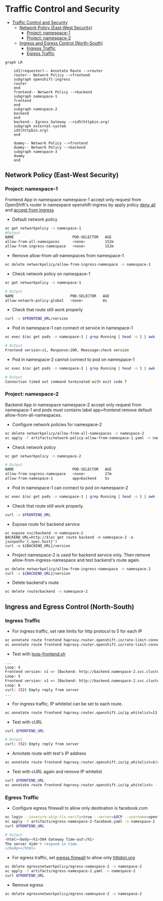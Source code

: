 # Traffic Control and Security
<!-- TOC -->

- [Traffic Control and Security](#traffic-control-and-security)
  - [Network Policy (East-West Security)](#network-policy-east-west-security)
    - [Project: namespace-1](#project-namespace-1)
    - [Project: namespace-2](#project-namespace-2)
  - [Ingress and Egress Control (North-South)](#ingress-and-egress-control-north-south)
    - [Ingress Traffic](#ingress-traffic)
    - [Egress Traffic](#egress-traffic)

<!-- /TOC -->


```mermaid
graph LR

    id1(requester)-- Annotate Route -->router
    router-- Network Policy -->frontend
    subgraph openshift-ingress
    router
    end
    frontend-- Network Policy -->backend
    subgraph namespace-1
    frontend
    end
    subgraph namespace-2
    backend
    end
    backend-- Egress Gateway -->id5(httpbin.org)
    subgraph external-system
    id5(httpbin.org)
    end

    dummy-- Network Policy -->frontend
    dummy-- Network Policy -->backend
    subgraph namespace-3
    dummy
    end
```

## Network Policy (East-West Security)

### Project: namespace-1

Frontend App in namespace namespace-1 accept only request from OpenShift's router in namespace openshift-ingress by apply policy [deny all](artifacts/network-policy-deny-from-all.yaml) and [accept from ingress](artifacts/network-policy-allow-network-policy-global.yaml)

- Default network policy
```bash
oc get networkpolicy -n namespace-1
#Output
NAME                           POD-SELECTOR   AGE
allow-from-all-namespaces      <none>         152m
allow-from-ingress-namespace   <none>         152m
```
- Remove allow-from-all-namespaces from namespace-1
```bash
oc delete networkpolicy/allow-from-ingress-namespace -n namespace-1
```
<!-- - Apply network policy to default with [network-policy-deny-from-all.yaml](artifacts/network-policy-deny-from-all.yaml)
```bash
oc apply -f artifacts/network-policy-deny-from-all.yaml -n namespace-1
oc apply -f artifacts/allow-network-policy-global.yaml -n namespace-1
```
- Sample of apply network policy by RESTful API
```bash
TOKEN=$(oc whoami -t)
curl --verbose --insecure --location --request POST ${OCP}'/apis/networking.k8s.io/v1/namespaces/namespace-1/networkpolicies' \
--header 'Accept: application/json' \
--header 'Content-Type: application/json' \
--header 'Authorization: Bearer '${TOKEN} \
--data-raw '{
    "apiVersion": "networking.k8s.io/v1",
    "kind": "NetworkPolicy",
    "metadata": {
        "name": "deny-from-all"    },
    "spec": {
        "podSelector": {},
        "policyTypes": [
            "Ingress"
        ]
    }
}'
curl --verbose --insecure --location --request POST ${OCP}'/apis/networking.k8s.io/v1/namespaces/namespace-1/networkpolicies' \
--header 'Accept: application/json' \
--header 'Content-Type: application/json' \
--header 'Authorization: Bearer '${TOKEN} \
--data-raw '{
  "apiVersion": "networking.k8s.io/v1",
  "kind": "NetworkPolicy",
  "metadata": {
    "name": "allow-network-policy-global"
  },
  "spec": {
    "podSelector": {},
    "ingress": [
      {
        "from": [
          {
            "namespaceSelector": {
              "matchLabels": {
                "network-policy": "global"
              }
            }
          }
        ]
      }
    ],
    "policyTypes": [
      "Ingress"
    ]
  }
}' -->
- Check network policy on namespace-1
```bash
oc get networkpolicy -n namespace-1

# Output
NAME                          POD-SELECTOR   AGE
allow-network-policy-global   <none>         8s
```
- Check that route still work properly
```bash
curl -v $FRONTEND_URL/version
```
- Pod in namespace-1 can connect ot service in namespace-1
```bash
oc exec $(oc get pods -n namespace-1 | grep Running | head -n 1 | awk '{print $1}') -n namespace-1 -- curl http://frontend.namespace-1.svc.cluster.local:8080/version

# Output
Frontend version:v1, Response:200, Meessage:check version
```
- Pod in namespace-2 cannot connect to pod on namespace-1
```bash
oc exec $(oc get pods -n namespace-2 | grep Running | head -n 1 | awk '{print $1}') -n namespace-2 -- curl http://frontend.namespace-1.svc.cluster.local:8080/version

# Output
Connection timed out command terminated with exit code 7
```

### Project: namespace-2

Backend App in namespace namespace-2 accept only request from namespace-1 and pods must contains label app=frontend remove default allow-from-all-namespaces.

- Configure network policies for namespace-2
```bash
oc delete networkpolicy/allow-from-all-namespaces -n namespace-2
oc apply -f artifacts/network-policy-allow-from-namespace-1.yaml -n namespace-2
```
- Check network policy
```bash
oc get networkpolicy -n namespace-2

# Output
NAME                           POD-SELECTOR   AGE
allow-from-ingress-namespace   <none>         27m
allow-from-namespace-1         app=backend    5s
```

- Pod in namespace-1 can connect to pod on namespace-2
```bash
oc exec $(oc get pods -n namespace-1 | grep Running | head -n 1 | awk '{print $1}') -n namespace-1 -- curl http://backend.namespace-2.svc.cluster.local:8080/version
```
- Check that route still work properly.
```bash
curl -v $FRONTEND_URL
```
- Expose route for backend service
```
oc expose svc/backend -n namespace-2
BACKEND_URL=http://$(oc get route backend -n namespace-2 -o jsonpath='{.spec.host}')
curl -v ${BACKEND_URL}/version
```
- Project namespace-2 is used for backend service only. Then remove allow-from-ingress-namespace and test backend's route again.
```bash
oc delete networkpolicy/allow-from-ingress-namespace -n namespace-2
curl -v ${BACKEND_URL}/version
```
- Delete backend's route
```bash
oc delete route/backend -n namespace-2
```

## Ingress and Egress Control (North-South)

### Ingress Traffic
- For ingress traffic, set rate limits for http protocol to 5 for each IP
```bash
oc annotate route frontend haproxy.router.openshift.io/rate-limit-connections=true -n namespace-1
oc annotate route frontend haproxy.router.openshift.io/rate-limit-connections.rate-http=5 -n namespace-1
```
- Test with [loop-frontend.sh](scripts/loop-frontend.sh)
```bash
...
Loop: 4
Frontend version: v1 => [Backend: http://backend.namespace-2.svc.cluster.local:8080, Response: 200, Body: Backend version:v1, Response:200, Host:backend-1-6gzdw, Status:200, Message: Hello, World]
Loop: 5
Frontend version: v1 => [Backend: http://backend.namespace-2.svc.cluster.local:8080, Response: 200, Body: Backend version:v1, Response:200, Host:backend-1-6gzdw, Status:200, Message: Hello, World]
Loop: 6
curl: (52) Empty reply from server
...
```
- For ingress traffic, IP whitelist can be set to each route.
```bash
oc annotate route frontend haproxy.router.openshift.io/ip_whitelist=13.52.0.0/16 -n namespace-1
```
- Test with cURL
```bash
curl $FRONTEND_URL

# Output
curl: (52) Empty reply from server
```
- Annotate route with test's IP address
```bash
oc annotate route frontend haproxy.router.openshift.io/ip_whitelist=$(curl http://ident.me) --overwrite -n namespace-1
```
- Test with cURL again and remove IP whitelist
```bash
curl $FRONTEND_URL
oc annotate route frontend haproxy.router.openshift.io/ip_whitelist= --overwrite -n namespace-1
```
### Egress Traffic
- Configure egress filrewall to allow only destination is facebook.com
```bash
oc login --insecure-skip-tls-verify=true --server=$OCP --username=opentlc-mgr
oc apply -f artifacts/egress-namespace-2-facebook.yaml -n namespace-2
curl $FRONTEND_URL

# Output
<html><body><h1>504 Gateway Time-out</h1>
The server didn't respond in time.
</body></html>
```
- For egress traffic, set [egress firewall](artifacts/egress-namespace-2.yaml) to allow only [httpbin.org](https://httpbin.org)
```bash
oc delete egressnetworkpolicy/egress-namespace-2 -n namespace-2
oc apply -f artifacts/egress-namespace-2.yaml -n namespace-2
curl $FRONTEND_URL
```
- Remove egress 
```bash
oc delete egressnetworkpolicy/egress-namespace-2 -n namespace-2
```
